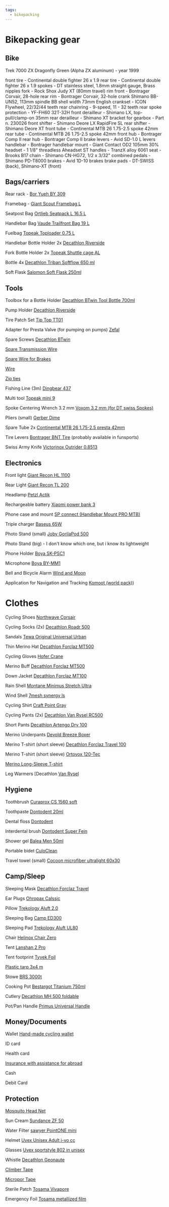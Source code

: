 ```yaml
---
tags:
  - bikepacking
---
```


# Bikepacking gear

## Bike

Trek 7000 ZX Dragonfly Green (Alpha ZX aluminum) - year 1999

front tire - Continental double fighter 26 x 1.9
rear tire - Continental double fighter 26 x 1.9
spokes - DT stainless steel, 1.8mm straight gauge, Brass nipples
fork - Rock Shox Judy XT (80mm travel)
rim front - Bontrager Corvair, 28-hole
rear rim - Bontrager Corvair, 32-hole
crank Shimano BB-UN52, 113mm spindle
BB shell width 73mm English
crankset - ICON Flywheel, 22/32/44 teeth
rear chainring - 9-speed, 11 - 32 teeth
rear spoke protection - YF-FH60 32T-32H
front derailleur - Shimano LX, top-pull/clamp-on 35mm
rear derailleur - Shimano XT
bracket for gearbox - Part n. 230026
front shifter - Shimano Deore LX RapidFire SL
rear shifter - Shimano Deore XT
front tube - Continental MTB 26 1.75-2.5 spoke 42mm
rear tube - Continental MTB 26 1.75-2.5 spoke 42mm
front hub - Bontrager Comp II
rear hub - Bontrager Comp II
brake levers - Avid SD-1.0 L levers
handlebar - Bontrager
handlebar mount - Giant Contact OD2 105mm 30%
headset - 1 1/8" threadless Aheadset ST
handles - TranzX alloy 6061
seat - Brooks B17
chain - Shimano CN-HG72, 1/2 x 3/32"
combined pedals - Shimano PD-T8000
brakes - Avid 1D-10 brakes
brake pads - DT-SWISS (back), Shimano-XT (front)


## Bags/carriers

Rear rack - [Bor Yueh BY 309](https://www.boryueh.com/en/alloy-carrier/172-by-309)

Framebag - [Giant Scout Framebag L](https://www.freestyle.si/torbica-giant-scout-frame-bag-l::12805163)

Seatpost Bag [Ortlieb Seatpack L 16.5 L](https://www.kibuba.com/kolesarjenje/kolesarski/torbe-c2417/torba-ortlieb-seat-pack-16-5l)

Handlebar Bag [Vaude Trailfront Bag 19 L](https://amzn.eu/d/3rwUCB5)

Fuelbag [Topeak Toploader 0.75 L](https://www.intersport.si/topeak-toploader-kolesarska-torba-297001)

Handlebar Bottle Holder 2x [Decathlon Riverside](https://www.decathlon.si/p/168751-70213_nosilec-za-bidon-iz-tkanine-za-na-krmilo.html)

Fork Bottle Holder 2x [Topeak Shuttle cage AL](https://www.topeak.com/global/en/product/202-SHUTTLE-CAGE-AL)

Bottle 4x [Decathlon Triban Softflow 650 ml](https://www.decathlon.si/p/168916-52581_turkizen-kolesarski-bidon-za-vodo-softflow-650-ml.html)

Soft Flask [Salomon Soft Flask 250ml](https://amzn.eu/d/2wh5QHF)


## Tools

Toolbox for a Bottle Holder [Decathlon BTwin Tool Bottle 700ml](https://road.cc/content/review/160549-btwin-700ml-bike-tool-box)

Pump Holder [Decathlon Riverside](https://www.decathlon.si/p/168757-10343_univerzalen-nosilec-tlacilke.html)

Tire Patch Set [Tip Top TT01](https://mtehnika.mercator.si/izdelek/4235473/lepilna_garnitura_tip_top_tt01)

Adapter for Presta Valve (for pumping on pumps) [Zefal](https://www.intersport.si/zefal-regulator-ventila-za-presta-ventil-s-tesnilom-283512)

Spare Screws [Decathlon BTwin](https://www.decathlon.si/p/992-3782_vijaki-za-nosilec-za-bidon-16-mm-x2.html)

[Spare Transmission Wire](https://www.extremevital.com/sl/kolesa/zica-prestav-shimano-stainless-p-11232.html)

[Spare Wire for Brakes](https://www.extremevital.com/sl/kolesa/zica-zavor-shimano-stainless-p-11231.html)

[Wire](https://www.agronet.si/izdelek/62560/vrtna-zica-pocinkana-gumirana-2mm-x-20m)

[Zip ties](https://www.sam.si/crne-vezice-4-8x200mm-100-kosov-20399)

Fishing Line (3m) [Dingbear 437](https://amzn.eu/d/8RsXI0k)
 
Multi tool [Topeak mini 9](https://amzn.eu/d/fhzqZJm)

Spoke Centering Wrench 3.2 mm [Voxom 3.2 mm (for DT swiss Spokes)](https://www.amazon.de/-/en/Voxom-Spoke-Spanner-WKL14-DT-Wheels/dp/B01LSRBCAU/)

Pliers (small) [Gerber Dime](https://www.amazon.de/-/en/Gerber-Dime-Multi-Tool-Black/dp/B006M9NIDO/)

Spare Tube 2x [Continental MTB 26 1.75-2.5 presta 42mm](https://www.mimovrste.com/gume-zracnice-krpanje/continental-mtb-26-zracnica-presta-ventil-42-mm-26-x-175-2)

Tire Levers [Bontrager BNT Tire](https://econo.eu/en/shop/bnt-tyre-recording-tool-3948)
(probably available in funsports)

Swiss Army Knife [Victorinox Outrider 0.8513](https://roosternox.si/products/svicarski-noz-victorinox-outrider-0-8513-rdec)


## Electronics

Front light [Giant Recon HL 1100](https://www.giant-bicycles.com/si/recon-hl-1100)

Rear Light [Giant Recon TL 200](https://www.giant-bicycles.com/us/giant-recon-tl-200-2020)

Headlamp [Petzl Actik](https://www.mimovrste.com/celne-svetilke/petzl-actik-celna-svetilka-black)

Rechargeable battery [Xiaomi power bank 3](https://www.mishop.si/polnilna-baterija-xiaomi-power-bank-3-10000mah-crna-1731.html)

Phone case and mount [SP connect (Handlebar Mount PRO MTB)](https://sp-connect.eu/collections/samsung-s21/products/mountain-bike-bundle?variant=39391840665709)
 
Triple charger [Baseus 65W](https://www.amazon.de/Charger-Delivery-Nitride-Charging-Adapter-black/dp/B08LVJTMLS/)

Photo Stand (small) [Joby GorilaPod 500](https://www.mimovrste.com/stojala/joby-stojalo-gorillapod-500)

Photo Stand (big) -  I don't know which one, but i know its lightweight

Phone Holder [Boya SK-PSC1](https://www.amazon.de/dp/B07HVM4PSN/)

Microphone [Boya BY-MM1](https://www.amazon.de/Camera-Shotgun-Microphone-Smartphones-Camcorders/dp/B09Y1WP4FN/)

Bell and Bicycle Alarm [Wind and Moon](https://amzn.eu/d/9JL2uS8)

Application for Navigation and Tracking [Komoot (world pack)](http://komoot.com/))


# Clothes

Cycling Shoes [Northwave Corsair](https://www.a2u.si/cevlji-northwave-corsair-23)

Cycling Socks (2x) [Decathlon Roadr 500](https://www.decathlon.si/p/4615-36125_crne-kolesarske-nogavice-roadr-500.html)
  
Sandals [Tewa Original Universal Urban](https://www.intersport.si/teva-original-universal-urban-sandali-690017)

Thin Merino Hat [Decathlon Forclaz MT500](https://www.decathlon.si/p/302969-20658_modra-pohodniska-kapa-iz-merino-volne-trek-500.html)

Cycling Gloves [Hofer Crane](https://www.hofer.si/sl/p.crane-kolesarske-rokavice.000000000000281936.html)
 
Merino Buff [Decathlon Forclaz MT500](https://www.decathlon.si/p/183231-44139_moder-vecnamenski-pohodniski-grelnik-vratu-iz-merino-volne-trek-500.html)

Down Jacket [Decathlon Forclaz MT100](https://www.decathlon.si/p/167571-5693_siva-moska-pohodniska-puhovka-trek-100.html)

Rain Shell [Montane Minimus Stretch Ultra](https://www.kibuba.com/oblacila/jakne/nemocljive-jakne/alpinisticne/Moska-nemocljiva-vetrovka-Montane-Minimus-Stretch-Ultra)

Wind Shell [7mesh synergy ls](https://www.extremevital.com/sl/kolesa/moska-vetrovka-7mesh-synergy-ls-p-38857.html)

Cycling Shirt [Craft Point Gray](https://www.11-11.si/kolesarska-majica-craft-point)

Cycling Pants (2x) [Decathlon Van Rysel RC500](https://www.decathlon.si/p/333039-98796_crne-moske-oprijete-kolesarske-kratke-brets-brez-aramnic-rc500.html)

Short Pants [Decathlon Artengo Dry 100](https://www.decathlon.si/p/300096-21256_bele-kratke-hlace-dry-100.html)

Merino Underpants [Devold Breeze Boxer](https://www.extremevital.com/sl/smuci/spodnje-hlace-devold-breeze-boxer-p-17431.html)

Merino T-shirt (short sleeve) [Decathlon Forclaz Travel 100](https://www.decathlon.si/p/106265-44188_modra-moska-pohodniska-majica-s-kratkimi-rokavi-travel-100.html)

Merino T-shirt (short sleeve) [Ortovox 120-Tec](https://www.iglusport.si/catalog/product/view/id/413111/s/120-tec-t-shirt-m-103639/)

[Merino Long-Sleeve T-shirt](https://www.devold.com/en-gb/running-man-zip-neck/?color=421A)

Leg Warmers [Decathlon [Van Rysel](https://www.decathlon.si/p/312381-70079_kolesarska-grelnika-nog.html)


## Hygiene

Toothbrush [Curaprox CS 1560 soft](https://www.dm.si/curaprox-zobna-scetka-cs-1560-soft-p7612412156003.html)

Toothpaste [Dontodent 20ml](https://www.dm.si/dontodent-zobna-pasta-sensitive-p4058172791246.html)

Dental floss [Dontodent](https://www.dm.si/dontodent-nevoskana-zobna-nitka-z-drzalom-p4058172172106.html)

Interdental brush [Dontodent Super Fein](https://www.dm.si/dontodent-interdentalne-scetke-za-ciscenje-medzobnih-prostorov-super-fein-p4010355422620.html)

Shower gel [Balea Men 50ml](https://www.dm.si/balea-men-gel-za-tusiranje-fresh-3-v-1-p4010355318664.html)

Portable bidet [CuloClean](https://amzn.eu/d/fWzjOgj)

Travel towel (small) [Cocoon microfiber ultralight 60x30](https://www.annapurna.si/collections/potovalne-brisace/products/potovalna-brisaca-cocoon-microfiber-towel-ultralight-small)


## Camp/Sleep

Sleeping Mask [Decathlon Forclaz Travel](https://www.decathlon.si/p/185432-44149_maska-za-spanje-travel.html)

Ear Plugs [Ohropax Calssic](https://www.lekarnar.com/izdelki/ohropax-classic-vosceni-cepki-za-usesa)

Pillow [Trekology Aluft 2.0](https://amzn.eu/d/0wHq4zb)

Sleeping Bag [Camp ED300](https://www.ceneje.si/Izdelek/3332706/prosti-cas/kampiranje/spalne-vrece/camp-spalna-vreca-puhasta-ed-300)

Sleeping Pad [Trekology Aluft UL80](https://amzn.eu/d/fjv6mYj)

Chair [Helinox Chair Zero](https://amzn.eu/d/4OoHrxq)

Tent [Lanshan 2 Pro](https://amzn.eu/d/ft3QT7D)

Tent footprint [Tyvek Foil](https://www.merkur.si/sekundarna-kritina-du-pont-tyvek-solid-rola-75-m2/)

[Plastic tarp 3x4 m](https://amzn.eu/d/56twjFw)

Stowe [BRS 3000t](https://amzn.eu/d/5e4rVt8)

Cooking Pot [Bestargot Titanium 750ml](https://amzn.eu/d/3UFFn4x)

Cutlery [Decathlon MH 500 foldable](https://www.decathlon.si/p/309005-80764_zlozljiv-pribor-vilica-in-zlica-iz-nerjavecega-jekla-mh500.html)

Pot/Pan Handle [Primus Universal Handle](https://amzn.eu/d/fvnZTls)


## Money/Documents

Wallet [Hand-made cycling wallet](https://crnazracka.si/)

ID card

Health card

[Insurance with assistance for abroad](https://www.triglav.si/zavarovanja/zasebni/zavarovanja-za-prosti-cas/zavarovanje-potovanj-v-tujino)

Cash

Debit Card


## Protection

[Mosquito Head Net](https://www.amazon.de/-/en/Outdoor-Lovers-Protect-Screen-Mosquitoes/dp/B07171FGVY/)

Sun Cream [Sundance ZF 50](https://www.dm.si/sundance-mleko-za-zascito-pred-soncem-zf-50-p4058172258794.html)

Water Filter [sawyer PointONE mini](https://www.amazon.de/SAWYER-PRODUCTS-PointONE-Wasserfilter-Wasseraufbereitung/dp/B076ZWDYRN)

Helmet [Uvex Unisex Adult i-vo cc](https://www.amazon.de/-/en/Uvex-Unisex-Adult-Bicycle-Helmet/dp/B014WLAK66/)

Glasses [Uvex sportstyle 802 in unisex](https://www.amazon.de/sportstyle-unisex-adult-sports-glasses/dp/B0999LYGYZ/)

Whistle [Decathlon Geonaute](https://www.decathlon.si/p/301966-50873_vecnamenska-piscalka-in-kompas.html)

[Climber Tape](https://www.kibuba.com/plezanje/magnezij-vrecke-in-magnezij/magnezij/trak-za-prste-tape)

[Micropor Tape](https://www.lekarnaljubljana.si/artikel/vivacare-microtape-125-mm-x-91-m-1-kos)

Sterile Patch [Tosama Vivapore](https://www.tosamashop.si/104_Medicinski-izdelki/oskrba-rane2/oblizi1/oblizi2/i_960_vivapoe-obliz-20-x-10-cm-sterilni-1-kos)

Emergency Foil [Tosama metallized film](https://www.tosamashop.si/i_1074_metalizirana-folija-160-x-210-cm-1-kos)